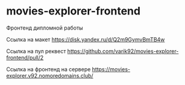 # movies-explorer-frontend
Фронтенд дипломной работы

Ссылка на макет
https://disk.yandex.ru/d/Q2m9GymvBmTB4w

Ссылка на пул реквест
https://github.com/varik92/movies-explorer-frontend/pull/2

Ссылка на фронтенд на сервере
https://movies-explorer.v92.nomoredomains.club/